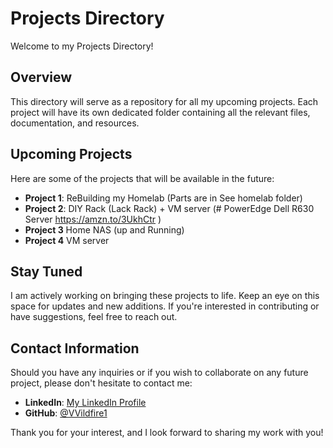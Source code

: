 # Projects Directory

Welcome to my Projects Directory!

## Overview

This directory will serve as a repository for all my upcoming projects. Each project will have its own dedicated folder containing all the relevant files, documentation, and resources.

## Upcoming Projects

Here are some of the projects that will be available in the future:

- **Project 1**: ReBuilding my Homelab (Parts are in See homelab folder)
- **Project 2**: DIY Rack (Lack Rack) + VM server (# PowerEdge Dell R630 Server https://amzn.to/3UkhCtr )
- **Project 3** Home NAS (up and Running)
- **Project 4** VM server


## Stay Tuned

I am actively working on bringing these projects to life. Keep an eye on this space for updates and new additions. If you're interested in contributing or have suggestions, feel free to reach out.

## Contact Information

Should you have any inquiries or if you wish to collaborate on any future project, please don't hesitate to contact me:

- **LinkedIn**: [My LinkedIn Profile](www.linkedin.com/in/1-michael-graves)
- **GitHub**: [@VVildfire1](https://github.com/VVildfire1)

Thank you for your interest, and I look forward to sharing my work with you!




